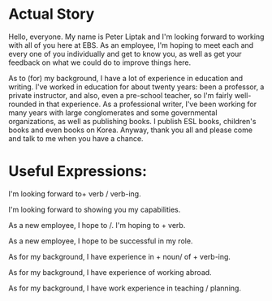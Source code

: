 # Actual Story

Hello, everyone. My name is Peter Liptak and I'm looking forward to working with all of you here at EBS. As an employee, I'm 
hoping to meet each and every one of you individually and get to know you, as well as get your feedback on what we could do to 
improve things here.

As to (for) my background, I have a lot of experience in education and writing. I've worked in education for about twenty years:
been a professor, a private instructor, and also, even a pre-school teacher, so I'm fairly well-rounded in that experience. As 
a professional writer, I've been working for many years with large conglomerates and some governmental organizations, as well 
as publishing books. I publish ESL books, children's books and even books on Korea. Anyway, thank you all and please come and 
talk to me when you have a chance.


# Useful Expressions:

I'm looking forward to+ verb / verb-ing.

I'm looking forward to showing you my capabilities.

As a new employee, I hope to /. I'm hoping to + verb.

As a new employee, I hope to be successful in my role.

As for my background, I have experience in + noun/ of + verb-ing.

As for my background, I have experience of working abroad.

As for my background, I have work experience in teaching / planning.














